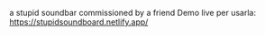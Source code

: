 a stupid soundbar commissioned by a friend
Demo live per usarla: https://stupidsoundboard.netlify.app/
